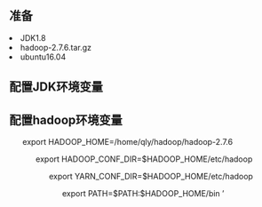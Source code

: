 
## 准备
<li>JDK1.8
<li>hadoop-2.7.6.tar.gz
<li>ubuntu16.04

## 配置JDK环境变量



## 配置hadoop环境变量
<ul> export HADOOP_HOME=/home/qly/hadoop/hadoop-2.7.6
<ul> export HADOOP_CONF_DIR=$HADOOP_HOME/etc/hadoop
<ul> export YARN_CONF_DIR=$HADOOP_HOME/etc/hadoop
<ul> export PATH=$PATH:$HADOOP_HOME/bin ’


